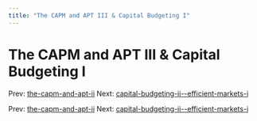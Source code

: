 ```yaml
---
title: "The CAPM and APT III & Capital Budgeting I"
---
```


# The CAPM and APT III & Capital Budgeting I

Prev: [the-capm-and-apt-ii](the-capm-and-apt-ii.md)
Next: [capital-budgeting-ii--efficient-markets-i](capital-budgeting-ii--efficient-markets-i.md)

Prev: [the-capm-and-apt-ii](the-capm-and-apt-ii.md)
Next: [capital-budgeting-ii--efficient-markets-i](capital-budgeting-ii--efficient-markets-i.md)
